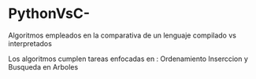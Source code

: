 # PythonVsC-
Algoritmos empleados en la comparativa de un lenguaje compilado vs interpretados

Los algoritmos cumplen tareas enfocadas en :
Ordenamiento
Inserccion y Busqueda en Arboles
